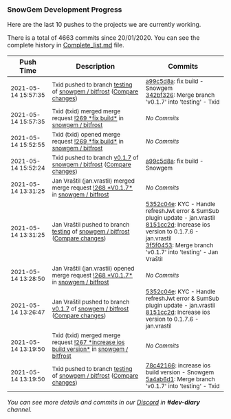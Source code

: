 
### SnowGem Development Progress

Here are the last 10 pushes to the projects we are currently working.

There is a total of 4663 commits since 20/01/2020. You can see the complete history in
 [Complete_list.md](Complete_list.md) file.

| Push Time | Description | Commits |
| --- | --- | --- |
| <sub>2021-05-14 15:57:35</sub> | <sub>Txid pushed to branch [testing](https://gitlab.com/snowgem/bitfrost/commits/testing) of [snowgem / bitfrost](https://gitlab.com/snowgem/bitfrost) ([Compare changes](https://gitlab.com/snowgem/bitfrost/compare/3f5f04530dd410d3a84e90299f75c0d718ee1cf2...342bf326282a5919db3dff5621871425a63491f8))</sub> | <sub>[a99c5d8a](https://gitlab.com/snowgem/bitfrost/-/commit/a99c5d8a288c85861a193ea42bc1ac6fdee2498f): fix build - Snowgem<br>[342bf326](https://gitlab.com/snowgem/bitfrost/-/commit/342bf326282a5919db3dff5621871425a63491f8): Merge branch 'v0.1.7' into 'testing' - Txid</sub> |
| <sub>2021-05-14 15:57:35</sub> | <sub>Txid (txid) merged merge request [\!269 \*fix build\*](https://gitlab.com/snowgem/bitfrost/-/merge_requests/269) in [snowgem / bitfrost](https://gitlab.com/snowgem/bitfrost)</sub> | <sub>_No Commits_</sub> |
| <sub>2021-05-14 15:52:55</sub> | <sub>Txid (txid) opened merge request [\!269 \*fix build\*](https://gitlab.com/snowgem/bitfrost/-/merge_requests/269) in [snowgem / bitfrost](https://gitlab.com/snowgem/bitfrost)</sub> | <sub>_No Commits_</sub> |
| <sub>2021-05-14 15:52:24</sub> | <sub>Txid pushed to branch [v0\.1\.7](https://gitlab.com/snowgem/bitfrost/commits/v0.1.7) of [snowgem / bitfrost](https://gitlab.com/snowgem/bitfrost) ([Compare changes](https://gitlab.com/snowgem/bitfrost/compare/8151cc2d5c9c7362141f65a4bb9964e665066a40...a99c5d8a288c85861a193ea42bc1ac6fdee2498f))</sub> | <sub>[a99c5d8a](https://gitlab.com/snowgem/bitfrost/-/commit/a99c5d8a288c85861a193ea42bc1ac6fdee2498f): fix build - Snowgem</sub> |
| <sub>2021-05-14 13:31:25</sub> | <sub>Jan Vraštil (jan.vrastil) merged merge request [\!268 \*V0\.1\.7\*](https://gitlab.com/snowgem/bitfrost/-/merge_requests/268) in [snowgem / bitfrost](https://gitlab.com/snowgem/bitfrost)</sub> | <sub>_No Commits_</sub> |
| <sub>2021-05-14 13:31:25</sub> | <sub>Jan Vraštil pushed to branch [testing](https://gitlab.com/snowgem/bitfrost/commits/testing) of [snowgem / bitfrost](https://gitlab.com/snowgem/bitfrost) ([Compare changes](https://gitlab.com/snowgem/bitfrost/compare/5a4ab6d130161390bb60e71375cd2d37ec86ae6c...3f5f04530dd410d3a84e90299f75c0d718ee1cf2))</sub> | <sub>[5352c04e](https://gitlab.com/snowgem/bitfrost/-/commit/5352c04e2f4d7dcbb60a632a13cc7b61f4f0f815): KYC - Handle refreshJwt error & SumSub plugin update - jan.vrastil<br>[8151cc2d](https://gitlab.com/snowgem/bitfrost/-/commit/8151cc2d5c9c7362141f65a4bb9964e665066a40): Increase ios version to 0.1.7.6 - jan.vrastil<br>[3f5f0453](https://gitlab.com/snowgem/bitfrost/-/commit/3f5f04530dd410d3a84e90299f75c0d718ee1cf2): Merge branch 'v0.1.7' into 'testing' - Jan Vraštil</sub> |
| <sub>2021-05-14 13:28:50</sub> | <sub>Jan Vraštil (jan.vrastil) opened merge request [\!268 \*V0\.1\.7\*](https://gitlab.com/snowgem/bitfrost/-/merge_requests/268) in [snowgem / bitfrost](https://gitlab.com/snowgem/bitfrost)</sub> | <sub>_No Commits_</sub> |
| <sub>2021-05-14 13:26:47</sub> | <sub>Jan Vraštil pushed to branch [v0\.1\.7](https://gitlab.com/snowgem/bitfrost/commits/v0.1.7) of [snowgem / bitfrost](https://gitlab.com/snowgem/bitfrost) ([Compare changes](https://gitlab.com/snowgem/bitfrost/compare/78c42166993f639440afe778f7501e20de1e5e7c...8151cc2d5c9c7362141f65a4bb9964e665066a40))</sub> | <sub>[5352c04e](https://gitlab.com/snowgem/bitfrost/-/commit/5352c04e2f4d7dcbb60a632a13cc7b61f4f0f815): KYC - Handle refreshJwt error & SumSub plugin update - jan.vrastil<br>[8151cc2d](https://gitlab.com/snowgem/bitfrost/-/commit/8151cc2d5c9c7362141f65a4bb9964e665066a40): Increase ios version to 0.1.7.6 - jan.vrastil</sub> |
| <sub>2021-05-14 13:19:50</sub> | <sub>Txid (txid) merged merge request [\!267 \*increase ios build version\*](https://gitlab.com/snowgem/bitfrost/-/merge_requests/267) in [snowgem / bitfrost](https://gitlab.com/snowgem/bitfrost)</sub> | <sub>_No Commits_</sub> |
| <sub>2021-05-14 13:19:50</sub> | <sub>Txid pushed to branch [testing](https://gitlab.com/snowgem/bitfrost/commits/testing) of [snowgem / bitfrost](https://gitlab.com/snowgem/bitfrost) ([Compare changes](https://gitlab.com/snowgem/bitfrost/compare/b5a2f0341015f913d10e5b1153ad2e559f4654f8...5a4ab6d130161390bb60e71375cd2d37ec86ae6c))</sub> | <sub>[78c42166](https://gitlab.com/snowgem/bitfrost/-/commit/78c42166993f639440afe778f7501e20de1e5e7c): increase ios build version - Snowgem<br>[5a4ab6d1](https://gitlab.com/snowgem/bitfrost/-/commit/5a4ab6d130161390bb60e71375cd2d37ec86ae6c): Merge branch 'v0.1.7' into 'testing' - Txid</sub> |

_You can see more details and commits in our [Discord](https://discord.gg/zumGnbg) in **#dev-diary** channel._
